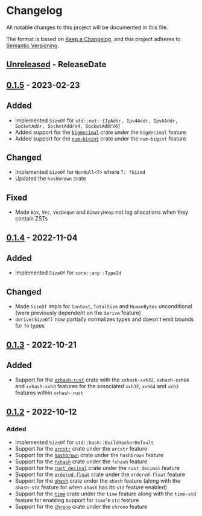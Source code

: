# Changelog

All notable changes to this project will be documented in this file.

The format is based on [Keep a Changelog](https://keepachangelog.com/en/1.0.0/),
and this project adheres to [Semantic Versioning](https://semver.org/spec/v2.0.0.html).

<!-- next-header -->
## [Unreleased] - ReleaseDate

## [0.1.5] - 2023-02-23

## Added

- Implemented `SizeOf` for `std::net::{IpAddr, Ipv4Addr, Ipv6Addr, SocketAddr, SocketAddrV4, SocketAddrV6}`
- Added support for the [`bigdecimal`](https://crates.io/crates/bigdecimal) crate under the `bigdecimal` feature
- Added support for the [`num-bigint`](https://crates.io/crates/num-bigint) crate under the `num-bigint` feature

## Changed

- Implemented `SizeOf` for `NonNull<T>` where `T: ?Sized`
- Updated the `hashbrown` crate

## Fixed

- Made `Box`, `Vec`, `VecDeque` and `BinaryHeap` not log allocations when they contain ZSTs

## [0.1.4] - 2022-11-04

## Added

- Implemented `SizeOf` for `core::any::TypeId`

## Changed

- Made `SizeOf` impls for `Context`, `TotalSize` and `HumanBytes` unconditional
  (were previously dependent on the `derive` feature)
- `derive(SizeOf)` now partially normalizes types and doesn't emit bounds for `fn` types

## [0.1.3] - 2022-10-21

## Added

- Support for the [`xxhash-rust`](https://docs.rs/xxhash-rust) crate with the `xxhash-xxh32`, `xxhash-xxh64`
  and `xxhash-xxh3` features for the associated `xxh32`, `xxh64` and `xxh3` features within `xxhash-rust` 

## [0.1.2] - 2022-10-12

### Added

- Implemented `SizeOf` for `std::hash::BuildHasherDefault`
- Support for the [`arcstr`](https://docs.rs/arcstr) crate under the `arcstr` feature
- Support for the [`hashbrown`](https://docs.rs/hashbrown)  crate under the `hashbrown` feature
- Support for the [`fxhash`](https://docs.rs/fxhash/latest/fxhash) crate under the `fxhash` feature
- Support for the [`rust_decimal`](https://docs.rs/rust_decimal) crate under the `rust_decimal` feature
- Support for the [`ordered-float`](https://docs.rs/ordered-float) crate under the `ordered-float` feature
- Support for the [`ahash`](https://docs.rs/ahash) crate under the `ahash` feature (along with
  the `ahash-std` feature for when `ahash` has its `std` feature enabled)
- Support for the [`time`](https://docs.rs/time) crate under the `time` feature along with the `time-std`
  feature for enabling support for `time`'s `std` feature
- Support for the [`chrono`](https://docs.rs/chrono) crate under the `chrono` feature

<!-- next-url -->
[Unreleased]: https://github.com/Kixiron/size-of/compare/v0.1.5...HEAD
[0.1.5]: https://github.com/Kixiron/size-of/compare/v0.1.4...v0.1.5
[0.1.4]: https://github.com/Kixiron/size-of/compare/v0.1.3...v0.1.4
[0.1.3]: https://github.com/Kixiron/size-of/compare/v0.1.2...v0.1.3
[0.1.2]: https://github.com/Kixiron/size-of/compare/...v0.1.2
